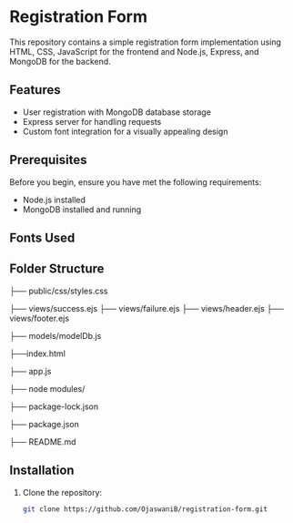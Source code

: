 # Registration Form 
This repository contains a simple registration form implementation using HTML, CSS, JavaScript for the frontend and Node.js, Express, and MongoDB for the backend.

## Features

- User registration with MongoDB database storage
- Express server for handling requests 
- Custom font integration for a visually appealing design

## Prerequisites

Before you begin, ensure you have met the following requirements:

- Node.js installed
- MongoDB installed and running

## Fonts Used

<link rel="stylesheet" href="https://fonts.googleapis.com/css2?family=YourFont&display=swap">


## Folder Structure

├── public/css/styles.css

├── views/success.ejs 
├── views/failure.ejs 
├── views/header.ejs
├── views/footer.ejs  


├── models/modelDb.js

├──index.html

├── app.js

├── node modules/

├── package-lock.json  

├── package.json

├── README.md

## Installation

1. Clone the repository:

   ```bash
   git clone https://github.com/OjaswaniB/registration-form.git
